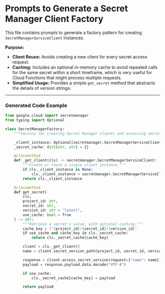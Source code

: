 # Prompts to Generate a Secret Manager Client Factory

This file contains prompts to generate a factory pattern for creating `SecretManagerServiceClient` instances.

**Purpose:**
- **Client Reuse:** Avoids creating a new client for every secret access request.
- **Caching:** Includes an optional in-memory cache to avoid repeated calls for the same secret within a short timeframe, which is very useful for Cloud Functions that might process multiple requests.
- **Simplified Usage:** Provides a simple `get_secret` method that abstracts the details of version strings.

---

### Generated Code Example

```python
from google.cloud import secretmanager
from typing import Optional

class SecretManagerFactory:
    """Factory for creating Secret Manager clients and accessing secrets."""

    _client_instance: Optional[secretmanager.SecretManagerServiceClient] = None
    _secret_cache: dict[str, str] = {}

    @classmethod
    def _get_client(cls) -> secretmanager.SecretManagerServiceClient:
        """Create or reuse a single client instance."""
        if cls._client_instance is None:
            cls._client_instance = secretmanager.SecretManagerServiceClient()
        return cls._client_instance

    @classmethod
    def get_secret(
        cls,
        project_id: str,
        secret_id: str,
        version_id: str = "latest",
        use_cache: bool = True
    ) -> str:
        """Retrieve a secret's value, with optional caching."""
        cache_key = f"{project_id}/{secret_id}/{version_id}"
        if use_cache and cache_key in cls._secret_cache:
            return cls._secret_cache[cache_key]

        client = cls._get_client()
        name = client.secret_version_path(project_id, secret_id, version_id)

        response = client.access_secret_version(request={"name": name})
        payload = response.payload.data.decode("UTF-8")

        if use_cache:
            cls._secret_cache[cache_key] = payload

        return payload
```